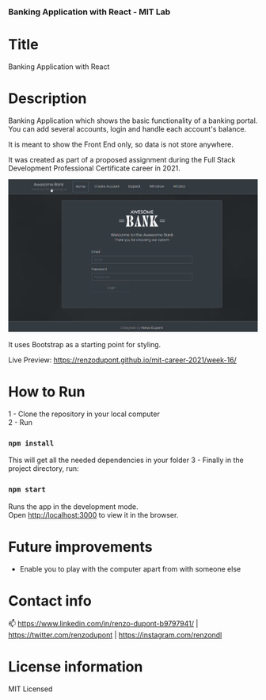 ### Banking Application with React - MIT Lab

# Title

Banking Application with React

# Description

Banking Application which shows the basic functionality of a banking portal.
You can add several accounts, login and handle each account's balance.

It is meant to show the Front End only, so data is not store anywhere.

It was created as part of a proposed assignment during the Full Stack Development Professional Certificate career in 2021.

<img src="preview.jpg"/>

It uses Bootstrap as a starting point for styling.

Live Preview: https://renzodupont.github.io/mit-career-2021/week-16/

# How to Run

1 - Clone the repository in your local computer<br/>
2 - Run

### `npm install`

This will get all the needed dependencies in your folder
3 - Finally in the project directory, run:

### `npm start`

Runs the app in the development mode.\
Open [http://localhost:3000](http://localhost:3000) to view it in the browser.

# Future improvements

- Enable you to play with the computer apart from with someone else

# Contact info

📫 https://www.linkedin.com/in/renzo-dupont-b9797941/ | https://twitter.com/renzodupont | https://instagram.com/renzondl

# License information

MIT Licensed
